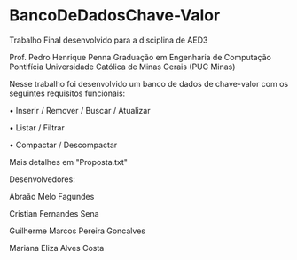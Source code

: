 # BancoDeDadosChave-Valor
Trabalho Final desenvolvido para a disciplina de AED3

Prof. Pedro Henrique Penna
Graduação em Engenharia de Computação
Pontifícia Universidade Católica de Minas Gerais (PUC Minas)

Nesse trabalho foi desenvolvido um banco de dados de chave-valor com os seguintes
requisitos funcionais:

• Inserir / Remover / Buscar / Atualizar

• Listar / Filtrar 

• Compactar / Descompactar 

Mais detalhes em "Proposta.txt"



Desenvolvedores: 

Abraão Melo Fagundes

Cristian Fernandes Sena

Guilherme Marcos Pereira Goncalves

Mariana Eliza Alves Costa

